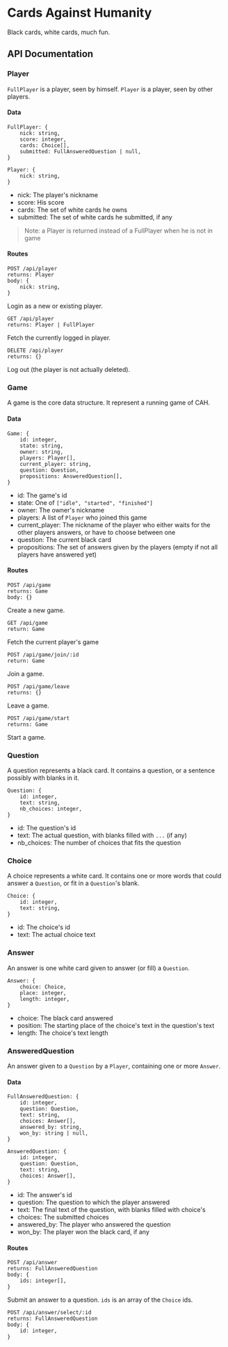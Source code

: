 # Cards Against Humanity

Black cards, white cards, much fun.

## API Documentation

### Player

`FullPlayer` is a player, seen by himself.
`Player` is a player, seen by other players.

#### Data

```
FullPlayer: {
    nick: string,
    score: integer,
    cards: Choice[],
    submitted: FullAnsweredQuestion | null,
}
```

```
Player: {
    nick: string,
}
```

- nick: The player's nickname
- score: His score
- cards: The set of white cards he owns
- submitted: The set of white cards he submitted, if any

> Note: a Player is returned instead of a FullPlayer when he is not in game

#### Routes

```
POST /api/player
returns: Player
body: {
    nick: string,
}
```

Login as a new or existing player.

```
GET /api/player
returns: Player | FullPlayer
```

Fetch the currently logged in player.

```
DELETE /api/player
returns: {}
```

Log out (the player is not actually deleted).

### Game

A game is the core data structure. It represent a running game of CAH.

#### Data

```
Game: {
    id: integer,
    state: string,
    owner: string,
    players: Player[],
    current_player: string,
    question: Question,
    propositions: AnsweredQuestion[],
}
```

- id: The game's id
- state: One of `["idle", "started", "finished"]`
- owner: The owner's nickname
- players: A list of `Player` who joined this game
- current_player: The nickname of the player who either waits for the other
players answers, or have to choose between one
- question: The current black card
- propositions: The set of answers given by the players (empty if not all
players have answered yet)

#### Routes

```
POST /api/game
returns: Game
body: {}
```

Create a new game.

```
GET /api/game
return: Game
```

Fetch the current player's game

```
POST /api/game/join/:id
return: Game
```

Join a game.

```
POST /api/game/leave
returns: {}
```

Leave a game.

```
POST /api/game/start
returns: Game
```

Start a game.

### Question

A question represents a black card. It contains a question, or a sentence
possibly with blanks in it.

```
Question: {
    id: integer,
    text: string,
    nb_choices: integer,
}
```

- id: The question's id
- text: The actual question, with blanks filled with `...` (if any)
- nb_choices: The number of choices that fits the question

### Choice

A choice represents a white card. It contains one or more words that could
answer a `Question`, or fit in a `Question`'s blank.

```
Choice: {
    id: integer,
    text: string,
}
```

- id: The choice's id
- text: The actual choice text

### Answer

An answer is one white card given to answer (or fill) a `Question`.

```
Answer: {
    choice: Choice,
    place: integer,
    length: integer,
}
```

- choice: The black card answered
- position: The starting place of the choice's text in the question's text
- length: The choice's text length

### AnsweredQuestion

An answer given to a `Question` by a `Player`, containing one or more `Answer`.

#### Data

```
FullAnsweredQuestion: {
    id: integer,
    question: Question,
    text: string,
    choices: Answer[],
    answered_by: string,
    won_by: string | null,
}
```

```
AnsweredQuestion: {
    id: integer,
    question: Question,
    text: string,
    choices: Answer[],
}
```

- id: The answer's id
- question: The question to which the player answered
- text: The final text of the question, with blanks filled with choice's
- choices: The submitted choices
- answered_by: The player who answered the question
- won_by: The player won the black card, if any

#### Routes

```
POST /api/answer
returns: FullAnsweredQuestion
body: {
    ids: integer[],
}
```

Submit an answer to a question. `ids` is an array of the `Choice` ids.

```
POST /api/answer/select/:id
returns: FullAnsweredQuestion
body: {
    id: integer,
}
```
